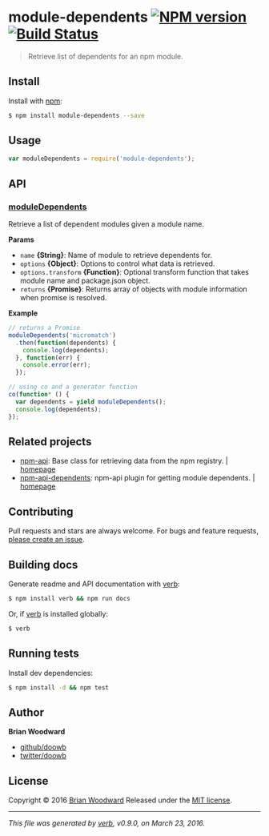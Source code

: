 # module-dependents [![NPM version](https://img.shields.io/npm/v/module-dependents.svg)](https://www.npmjs.com/package/module-dependents) [![Build Status](https://img.shields.io/travis/doowb/module-dependents.svg)](https://travis-ci.org/doowb/module-dependents)

> Retrieve list of dependents for an npm module.

## Install

Install with [npm](https://www.npmjs.com/):

```sh
$ npm install module-dependents --save
```

## Usage

```js
var moduleDependents = require('module-dependents');
```

## API

### [moduleDependents](index.js#L37)

Retrieve a list of dependent modules given a module name.

**Params**

* `name` **{String}**: Name of module to retrieve dependents for.
* `options` **{Object}**: Options to control what data is retrieved.
* `options.transform` **{Function}**: Optional transform function that takes module name and package.json object.
* `returns` **{Promise}**: Returns array of objects with module information when promise is resolved.

**Example**

```js
// returns a Promise
moduleDependents('micromatch')
  .then(function(dependents) {
    console.log(dependents);
  }, function(err) {
    console.error(err);
  });

// using co and a generator function
co(function* () {
  var dependents = yield moduleDependents();
  console.log(dependents);
});
```

## Related projects

* [npm-api](https://www.npmjs.com/package/npm-api): Base class for retrieving data from the npm registry. | [homepage](https://github.com/doowb/npm-api)
* [npm-api-dependents](https://www.npmjs.com/package/npm-api-dependents): npm-api plugin for getting module dependents. | [homepage](https://github.com/doowb/npm-api-dependents)

## Contributing

Pull requests and stars are always welcome. For bugs and feature requests, [please create an issue](https://github.com/doowb/module-dependents/issues/new).

## Building docs

Generate readme and API documentation with [verb](https://github.com/verbose/verb):

```sh
$ npm install verb && npm run docs
```

Or, if [verb](https://github.com/verbose/verb) is installed globally:

```sh
$ verb
```

## Running tests

Install dev dependencies:

```sh
$ npm install -d && npm test
```

## Author

**Brian Woodward**

* [github/doowb](https://github.com/doowb)
* [twitter/doowb](http://twitter.com/doowb)

## License

Copyright © 2016 [Brian Woodward](https://github.com/doowb)
Released under the [MIT license](https://github.com/doowb/module-dependents/blob/master/LICENSE).

***

_This file was generated by [verb](https://github.com/verbose/verb), v0.9.0, on March 23, 2016._